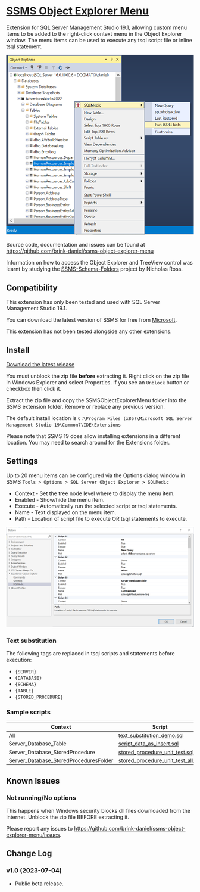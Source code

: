 
# [SSMS Object Explorer Menu](https://github.com/brink-daniel/ssms-object-explorer-menu)

Extension for SQL Server Management Studio 19.1, allowing custom menu items to be added to the right-click context menu in the Object Explorer window. The menu items can be used to execute any tsql script file or inline tsql statement.

![Object Explorer](ObjectExplorer.png)

Source code, documentation and issues can be found at <https://github.com/brink-daniel/ssms-object-explorer-menu>

Information on how to access the Object Explorer and TreeView control was learnt by studying the [SSMS-Schema-Folders](https://github.com/nicholas-ross/SSMS-Schema-Folders) project by Nicholas Ross.


## Compatibility

This extension has only been tested and used with SQL Server Management Studio 19.1.

You can download the latest version of SSMS for free from [Microsoft](https://learn.microsoft.com/en-us/sql/ssms/download-sql-server-management-studio-ssms).

This extension has not been tested alongside any other extensions. 


## Install

[Download the latest release](https://github.com/brink-daniel/ssms-object-explorer-menu/releases)

You must unblock the zip file **before** extracting it. Right click on the zip file in Windows Explorer and select Properties. 
If you see an `Unblock` button or checkbox then click it. 

Extract the zip file and copy the SSMSObjectExplorerMenu folder into the SSMS extension folder. Remove or replace any previous version. 

The default install location is `C:\Program Files (x86)\Microsoft SQL Server Management Studio 19\Common7\IDE\Extensions`

Please note that SSMS 19 does allow installing extensions in a different location. You may need to search around for the Extensions folder.


## Settings

Up to 20 menu items can be configured via the Options dialog window in SSMS 
`Tools > Options > SQL Server Object Explorer > SQLMedic`

* Context - Set the tree node level where to display the menu item.
* Enabled - Show/hide the menu item.
* Execute - Automatically run the selected script or tsql statements.
* Name - Text displayed on the menu item.
* Path - Location of script file to execute OR tsql statements to execute.

![Options Dialog](Options.png)

### Text substitution

The following tags are replaced in tsql scripts and statements before execution:

* `{SERVER}`
* `{DATABASE}`
* `{SCHEMA}`
* `{TABLE}`
* `{STORED_PROCEDURE}`

### Sample scripts

| Context | Script |
|---------|--------|
| All | [text_substitution_demo.sql](https://github.com/brink-daniel/ssms-object-explorer-menu/blob/main/scripts/text_substitution_demo.sql) |
| Server_Database_Table | [script_data_as_insert.sql](https://github.com/brink-daniel/ssms-object-explorer-menu/blob/main/scripts/script_data_as_insert.sql) |
| Server_Database_StoredProcedure | [stored_procedure_unit_test.sql](https://github.com/brink-daniel/ssms-object-explorer-menu/blob/main/scripts/stored_procedure_unit_test.sql) |
| Server_Database_StoredProceduresFolder | [stored_procedure_unit_test_all.sql](https://github.com/brink-daniel/ssms-object-explorer-menu/blob/main/scripts/stored_procedure_unit_test_all.sql) |


## Known Issues

### Not running/No options
This happens when Windows security blocks dll files downloaded from the internet. Unblock the zip file BEFORE extracting it.

Please report any issues to <https://github.com/brink-daniel/ssms-object-explorer-menu/issues>.


## Change Log

### v1.0 (2023-07-04)
* Public beta release.
